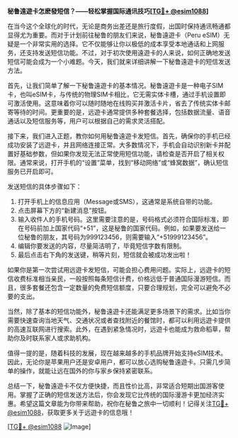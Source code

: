**秘鲁遠遊卡怎麽發短信？——轻松掌握国际通讯技巧[[TG💪+ @esim1088](https://t.me/s/esim1088)]**

在当今这个全球化的时代，无论是商务出差还是旅行度假，出国时保持通讯畅通都显得尤为重要。而对于计划前往秘鲁的朋友们来说，秘鲁遠遊卡（Peru eSIM）无疑是一个非常实用的选择。它不仅能够让你以极低的成本享受本地通话和上网服务，还支持发送短信功能。不过，对于初次使用遠遊卡的人来说，如何正确地发送短信可能会成为一个小难题。今天，我们就来详细讲解一下秘鲁遠遊卡的短信发送方法。

首先，让我们简单了解一下秘鲁遠遊卡的基本情况。秘鲁遠遊卡是一种电子SIM卡，也叫eSIM卡，与传统的物理SIM卡相比，它无需实体卡槽，通过手机设置即可激活使用。这意味着你可以随时随地在线购买并激活卡片，省去了传统实体卡邮寄等待的时间。更重要的是，远遊卡通常提供多种套餐选择，包括数据流量、语音通话以及短信服务等，用户可以根据自己的需求灵活搭配。

接下来，我们进入正题，教你如何用秘鲁遠遊卡发短信。首先，确保你的手机已经成功安装了远遊卡，并且网络连接正常。大多数情况下，手机会自动识别新卡并配置好基础参数，但如果你发现无法正常使用短信功能，请检查是否开启了相关权限。通常来说，打开手机的“设置”菜单，找到“移动网络”或“蜂窝数据”，确认短信服务已开启即可。

发送短信的具体步骤如下：
1. 打开手机上的信息应用（Message或SMS），这通常是系统自带的功能。
2. 点击屏幕下方的“新建消息”按钮。
3. 输入收件人的手机号码。这里需要注意的是，号码格式必须符合国际标准，即在号码前加上国家代码“+51”，这是秘鲁的国家代码。例如，如果要发送给一位秘鲁的朋友，其号码为999123456，则需要输入“+51999123456”。
4. 编辑你要发送的内容，尽量简洁明了，毕竟短信字数有限制。
5. 最后点击右下角的发送键，稍等片刻，短信就会被成功发出啦！

如果你是第一次尝试用远遊卡发短信，可能会担心费用问题。实际上，远遊卡的短信收费标准相当亲民，一般按照每条短信计费，价格远低于普通国际漫游短信。而且，很多套餐还包含一定数量的免费短信额度，只要合理规划，完全可以避免不必要的支出。

当然，除了基本的短信功能外，秘鲁遠遊卡还能满足更多场景下的需求。比如当你需要快速查询当地天气、交通状况或者查找附近的餐馆时，都可以利用远遊卡提供的高速互联网进行搜索。此外，在遇到紧急情况时，远遊卡也能成为救命稻草，帮助你及时联系家人或求助机构。

值得一提的是，随着科技的发展，现在越来越多的手机品牌开始支持eSIM技术。因此，无论你是苹果用户还是安卓用户，都可以放心选购秘鲁遠遊卡。只需几步简单的操作，就能让远在国外的你与家乡保持紧密联系。

总结一下，秘鲁遠遊卡不仅方便快捷，而且性价比高，非常适合短期出国游客使用。掌握了正确的短信发送方法后，你会发现它比传统的国际漫游卡更加经济实惠。希望这篇文章能为你带来帮助，祝你在秘鲁之旅中一切顺利！记得关注[TG💪+ @esim1088](https://t.me/s/esim1088)，获取更多关于远遊卡的信息哦！

[[TG💪+ @esim1088](https://t.me/s/esim1088) ![Image](https://i.postimg.cc/4NQfJmqS/Snipaste-2025-05-13-00-14-12.png)]